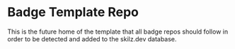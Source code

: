 # Badge Template Repo

This is the future home of the template that all badge repos should
follow in order to be detected and added to the skilz.dev database.
